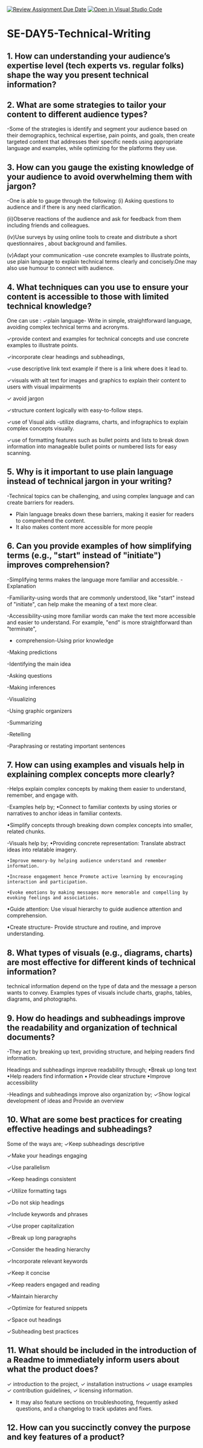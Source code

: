 [![Review Assignment Due Date](https://classroom.github.com/assets/deadline-readme-button-22041afd0340ce965d47ae6ef1cefeee28c7c493a6346c4f15d667ab976d596c.svg)](https://classroom.github.com/a/zsAR-pyY)
[![Open in Visual Studio Code](https://classroom.github.com/assets/open-in-vscode-2e0aaae1b6195c2367325f4f02e2d04e9abb55f0b24a779b69b11b9e10269abc.svg)](https://classroom.github.com/online_ide?assignment_repo_id=18533875&assignment_repo_type=AssignmentRepo)
# SE-DAY5-Technical-Writing
## 1. How can understanding your audience’s expertise level (tech experts vs. regular folks) shape the way you present technical information?
## 2. What are some strategies to tailor your content to different audience types?

  -Some of the strategies is identify and segment your audience based on their demographics, technical expertise, pain points, and goals, then create targeted content that addresses their specific needs using appropriate language and examples, while  optimizing for the platforms they use.


## 3. How can you gauge the existing knowledge of your audience to avoid overwhelming them with jargon?

-One is able to gauge through the following:
  (i) Asking questions to audience and if there is any need clarification.

  (ii)Observe reactions of the audience and ask for feedback from them including friends and colleagues.

  (iv)Use surveys by using online tools to create and distribute a short questionnaires , about background and families.

  (v)Adapt your communication -use concrete examples to illustrate points,
use plain language to explain technical terms clearly and concisely.One may also use humour to connect with audience.


## 4. What techniques can you use to ensure your content is accessible to those with limited technical knowledge?


One can use :
✓plain language-  Write in simple, straightforward language, avoiding complex technical terms and acronyms. 


✓provide context and examples for technical concepts and use concrete examples to illustrate points. 

✓incorporate clear headings and subheadings,

✓use descriptive link text example if there is a link where does it lead to.

 ✓visuals with alt text for images and graphics to explain their content to users with visual impairments

✓ avoid jargon

✓structure content logically with easy-to-follow steps.

✓use of Visual aids -utilize diagrams, charts, and infographics to explain complex concepts visually. 

✓use of formatting features such as bullet points and lists to break down information into manageable bullet points or numbered lists for easy scanning. 


## 5. Why is it important to use plain language instead of technical jargon in your writing?


-Technical topics can be challenging, and using complex language and can create barriers for readers.
- Plain language breaks down these barriers, making it easier for readers to comprehend the content.
- It also makes content more accessible for more people

## 6. Can you provide examples of how simplifying terms (e.g., "start" instead of "initiate") improves comprehension?

  -Simplifying terms makes the language more familiar and accessible. 
 -Explanation 

-Familiarity-using words that are commonly understood, like "start" instead of "initiate", can help make the meaning of a text more clear.

-Accessibility-using more familiar words can make the text more accessible and easier to understand. For example, "end" is more straightforward than "terminate", 

- comprehension-Using prior knowledge

-Making predictions

-Identifying the main idea

-Asking questions

-Making inferences

-Visualizing

-Using graphic organizers

-Summarizing

-Retelling

-Paraphrasing or restating important sentences


## 7. How can using examples and visuals help in explaining complex concepts more clearly?

-Helps explain complex concepts by making them easier to understand, remember, and engage with. 

-Examples help by;
   •Connect to familiar contexts by using stories or narratives to anchor ideas in familiar contexts. 

   •Simplify concepts through breaking down complex concepts into smaller, related chunks. 

-Visuals help by;
   •Providing concrete representation: Translate abstract ideas into relatable imagery. 

    •Improve memory-by helping audience understand and remember information. 

    •Increase engagement hence Promote active learning by encouraging interaction and participation. 

    •Evoke emotions by making messages more memorable and compelling by evoking feelings and associations. 

   •Guide attention: Use visual hierarchy to guide audience attention and comprehension. 
 
   •Create structure- Provide structure and routine, and improve understanding. 


## 8. What types of visuals (e.g., diagrams, charts) are most effective for different kinds of technical information?

technical information depend on the type of data and the message a person wants to convey. Examples types of visuals include charts, graphs, tables, diagrams, and photographs. 


## 9. How do headings and subheadings improve the readability and organization of technical documents?

-They act by breaking up text, providing structure, and helping readers find information. 

 Headings and subheadings improve readability through;
  •Break up long text
  •Help readers find information 
  • Provide clear structure 
  •Improve accessibility

-Headings and subheadings improve also  organization by;
  ✓Show logical development of ideas and
Provide an overview


## 10. What are some best practices for creating effective headings and subheadings?

Some of the ways are;
 ✓Keep subheadings descriptive

 ✓Make your headings engaging

 ✓Use parallelism

 ✓Keep headings consistent

 ✓Utilize formatting tags

 ✓Do not skip headings

 ✓Include keywords and phrases

 ✓Use proper capitalization

 ✓Break up long paragraphs

 ✓Consider the heading hierarchy  
             
 ✓Incorporate relevant keywords

 ✓Keep it concise

 ✓Keep readers engaged and reading

 ✓Maintain hierarchy

 ✓Optimize for featured snippets

 ✓Space out headings

 ✓Subheading best practices


## 11. What should be included in the introduction of a Readme to immediately inform users about what the product does?


 ✓ introduction to the project,
 ✓ installation instructions
 ✓ usage examples
 ✓ contribution guidelines,
 ✓ licensing information.

- It may also feature sections on troubleshooting, frequently asked questions, and a changelog to track updates and fixes.

## 12. How can you succinctly convey the purpose and key features of a product?
